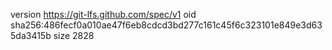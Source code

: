 version https://git-lfs.github.com/spec/v1
oid sha256:486fecf0a010ae47f6eb8cdcd3bd277c161c45f6c323101e849e3d635da3415b
size 2828
